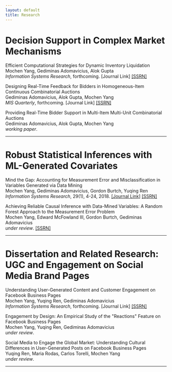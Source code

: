 ```yaml
---
layout: default
title: Research
---
```


# Decision Support in Complex Market Mechanisms

Efficient Computational Strategies for Dynamic Inventory Liquidation  
Mochen Yang, Gediminas Adomavicius, Alok Gupta  
_Information Systems Research_, forthcoming. [Journal Link] [[SSRN]](https://papers.ssrn.com/sol3/papers.cfm?abstract_id=3251519)

Designing Real-Time Feedback for Bidders in Homogeneous-Item Continuous Combinatorial Auctions  
Gediminas Adomavicius, Alok Gupta, Mochen Yang  
_MIS Quarterly_, forthcoming. [Journal Link] [[SSRN]](https://papers.ssrn.com/sol3/papers.cfm?abstract_id=3294392)

Providing Real-Time Bidder Support in Multi-Item Multi-Unit Combinatorial Auctions  
Gediminas Adomavicius, Alok Gupta, Mochen Yang  
_working paper_.

-----

# Robust Statistical Inferences with ML-Generated Covariates

Mind the Gap: Accounting for Measurement Error and Misclassification in Variables Generated via Data Mining  
Mochen Yang, Gediminas Adomavicius, Gordon Burtch, Yuqing Ren  
_Information Systems Research_, 29(1), 4-24, 2018. [[Journal Link]](https://pubsonline.informs.org/doi/full/10.1287/isre.2017.0727) [[SSRN]](https://papers.ssrn.com/sol3/papers.cfm?abstract_id=2960258)

Achieving Reliable Causal Inference with Data-Mined Variables: A Random Forest Approach to the Measurement Error Problem  
Mochen Yang, Edward McFowland III, Gordon Burtch, Gediminas Adomavicius  
_under review_. [[SSRN]](https://papers.ssrn.com/sol3/papers.cfm?abstract_id=3339983)

-----

# Dissertation and Related Research: UGC and Engagement on Social Media Brand Pages

Understanding User-Generated Content and Customer Engagement on Facebook Business Pages  
Mochen Yang, Yuqing Ren, Gediminas Adomavicius  
_Information Systems Research_, forthcoming. [Journal Link] [[SSRN]](https://papers.ssrn.com/sol3/papers.cfm?abstract_id=3260294)

Engagement by Design: An Empirical Study of the "Reactions" Feature on Facebook Business Pages  
Mochen Yang, Yuqing Ren, Gediminas Adomavicius  
_under review_.

Social Media to Engage the Global Market: Understanding Cultural Differences in User-Generated Posts on Facebook Business Pages  
Yuqing Ren, Maria Rodas, Carlos Torelli, Mochen Yang  
_under review_.

-----